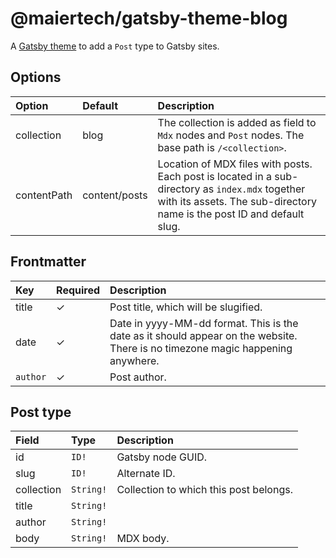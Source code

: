 # @maiertech/gatsby-theme-blog

A [Gatsby theme](https://www.gatsbyjs.com/docs/themes/what-are-gatsby-themes/)
to add a `Post` type to Gatsby sites.

## Options

| Option      | Default       | Description                                                                                                                                                                |
| :---------- | :------------ | :------------------------------------------------------------------------------------------------------------------------------------------------------------------------- |
| collection  | blog          | The collection is added as field to `Mdx` nodes and `Post` nodes. The base path is `/<collection>`.                                                                        |
| contentPath | content/posts | Location of MDX files with posts. Each post is located in a sub-directory as `index.mdx` together with its assets. The sub-directory name is the post ID and default slug. |

## Frontmatter

| Key      | Required | Description                                                                                                                    |
| :------- | :------- | :----------------------------------------------------------------------------------------------------------------------------- |
| title    | ✓        | Post title, which will be slugified.                                                                                           |
| date     | ✓        | Date in yyyy-MM-dd format. This is the date as it should appear on the website. There is no timezone magic happening anywhere. |
| `author` | ✓        | Post author.                                                                                                                   |

## Post type

| Field      | Type      | Description                            |
| :--------- | :-------- | :------------------------------------- |
| id         | `ID!`     | Gatsby node GUID.                      |
| slug       | `ID!`     | Alternate ID.                          |
| collection | `String!` | Collection to which this post belongs. |
| title      | `String!` |                                        |
| author     | `String!` |                                        |
| body       | `String!` | MDX body.                              |
